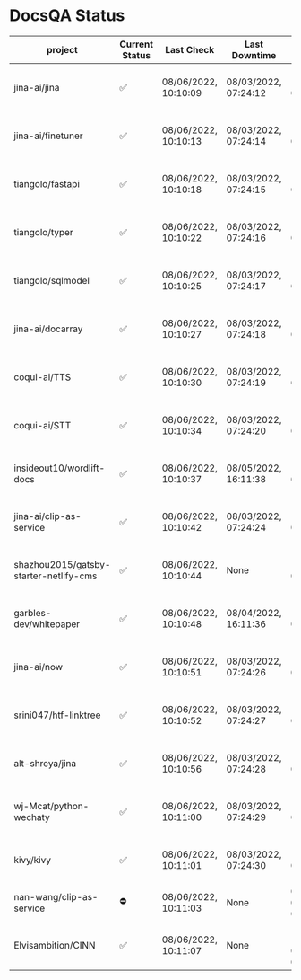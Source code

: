 # DocsQA Status

|               project                |Current Status|     Last Check     |   Last Downtime    |              % Uptime              |
|--------------------------------------|--------------|--------------------|--------------------|------------------------------------|
|jina-ai/jina                          |✅            |08/06/2022, 10:10:09|08/03/2022, 07:24:12|117.939 (since 07/29/2022, 16:38:18)|
|jina-ai/finetuner                     |✅            |08/06/2022, 10:10:13|08/03/2022, 07:24:14|117.945 (since 07/29/2022, 16:38:18)|
|tiangolo/fastapi                      |✅            |08/06/2022, 10:10:18|08/03/2022, 07:24:15|117.953 (since 07/29/2022, 16:38:18)|
|tiangolo/typer                        |✅            |08/06/2022, 10:10:22|08/03/2022, 07:24:16|117.955 (since 07/29/2022, 16:38:18)|
|tiangolo/sqlmodel                     |✅            |08/06/2022, 10:10:25|08/03/2022, 07:24:17|117.959 (since 07/29/2022, 16:38:18)|
|jina-ai/docarray                      |✅            |08/06/2022, 10:10:27|08/03/2022, 07:24:18|117.958 (since 07/29/2022, 16:38:18)|
|coqui-ai/TTS                          |✅            |08/06/2022, 10:10:30|08/03/2022, 07:24:19|117.961 (since 07/29/2022, 16:38:18)|
|coqui-ai/STT                          |✅            |08/06/2022, 10:10:34|08/03/2022, 07:24:20|117.964 (since 07/29/2022, 16:38:18)|
|insideout10/wordlift-docs             |✅            |08/06/2022, 10:10:37|08/05/2022, 16:11:38|112.184 (since 07/29/2022, 16:38:18)|
|jina-ai/clip-as-service               |✅            |08/06/2022, 10:10:42|08/03/2022, 07:24:24|117.977 (since 07/29/2022, 16:38:18)|
|shazhou2015/gatsby-starter-netlify-cms|✅            |08/06/2022, 10:10:44|None                |100.000 (since 08/03/2022, 10:30:18)|
|garbles-dev/whitepaper                |✅            |08/06/2022, 10:10:48|08/04/2022, 16:11:36|112.239 (since 07/29/2022, 16:38:18)|
|jina-ai/now                           |✅            |08/06/2022, 10:10:51|08/03/2022, 07:24:26|117.980 (since 07/29/2022, 16:38:18)|
|srini047/htf-linktree                 |✅            |08/06/2022, 10:10:52|08/03/2022, 07:24:27|120.103 (since 07/31/2022, 18:29:28)|
|alt-shreya/jina                       |✅            |08/06/2022, 10:10:56|08/03/2022, 07:24:28|117.984 (since 07/29/2022, 16:38:18)|
|wj-Mcat/python-wechaty                |✅            |08/06/2022, 10:11:00|08/03/2022, 07:24:29|117.985 (since 07/29/2022, 16:38:18)|
|kivy/kivy                             |✅            |08/06/2022, 10:11:01|08/03/2022, 07:24:30|117.987 (since 07/29/2022, 16:38:18)|
|nan-wang/clip-as-service              |⛔️           |08/06/2022, 10:11:03|None                |0.000 (since 08/04/2022, 05:17:56)  |
|Elvisambition/CINN                    |✅            |08/06/2022, 10:11:07|None                |100.000 (since 08/04/2022, 07:09:50)|

